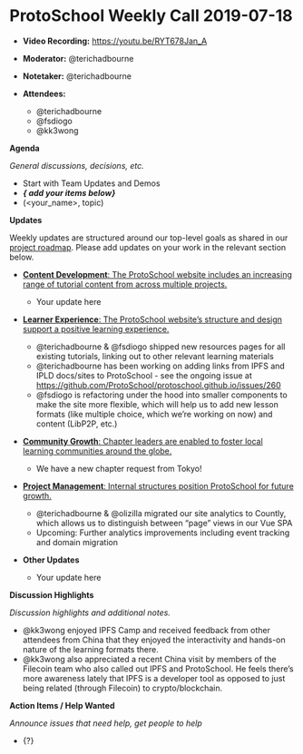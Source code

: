 # ProtoSchool Weekly Call 2019-07-18

-   **Video Recording:** https://youtu.be/RYT678Jan_A
-   **Moderator:** @terichadbourne
-   **Notetaker:** @terichadbourne
-   **Attendees:**

    -   @terichadbourne
    -   @fsdiogo
    -   @kk3wong

**Agenda**

_General discussions, decisions, etc._

-   Start with Team Updates and Demos
-   **_{ add your items below}_**
-   (&lt;your_name>, topic)

**Updates**

Weekly updates are structured around our top-level goals as shared in our [project roadmap](https://github.com/ProtoSchool/roadmap#protoschool-roadmap). Please add updates on your work in the relevant section below.

-   [**Content Development**: The ProtoSchool website includes an increasing range of tutorial content from across multiple projects.](https://github.com/ProtoSchool/roadmap#content-development)

    -   Your update here

-   [**Learner Experience**: The ProtoSchool website’s structure and design support a positive learning experience.](https://github.com/ProtoSchool/roadmap#learner-experience)

    -   @terichadbourne & @fsdiogo shipped new resources pages for all existing tutorials, linking out to other relevant learning materials
    -   @terichadbourne has been working on adding links from IPFS and IPLD docs/sites to ProtoSchool - see the ongoing issue at <https://github.com/ProtoSchool/protoschool.github.io/issues/260>
    -   @fsdiogo is refactoring under the hood into smaller components to make the site more flexible, which will help us to add new lesson formats (like multiple choice, which we’re working on now) and content (LibP2P, etc.)

-   [**Community Growth**: Chapter leaders are enabled to foster local learning communities around the globe.](https://github.com/ProtoSchool/roadmap#community-growth)

    -   We have a new chapter request from Tokyo!

-   [**Project Management**: Internal structures position ProtoSchool for future growth.](https://github.com/ProtoSchool/roadmap#project-management)

    -   @terichadbourne & @olizilla migrated our site analytics to Countly, which allows us to distinguish between “page” views in our Vue SPA
    -   Upcoming: Further analytics improvements including event tracking and domain migration

-   **Other Updates**

    -   Your update here


**Discussion Highlights**

_Discussion highlights and additional notes._

-   @kk3wong enjoyed IPFS Camp and received feedback from other attendees from China that they enjoyed the interactivity and hands-on nature of the learning formats there.
-   @kk3wong also appreciated a recent China visit by members of the Filecoin team who also called out IPFS and ProtoSchool. He feels there’s more awareness lately that IPFS is a developer tool as opposed to just being related (through Filecoin) to crypto/blockchain.


**Action Items / Help Wanted**

_Announce issues that need help, get people to help_

-   {?}
